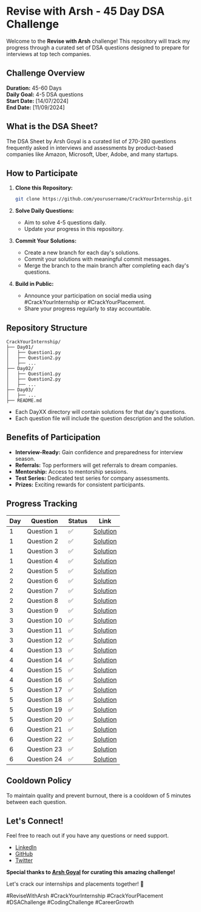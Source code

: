 # Revise with Arsh - 45 Day DSA Challenge

Welcome to the **Revise with Arsh** challenge! This repository will track my progress through a curated set of DSA questions designed to prepare for interviews at top tech companies.

## Challenge Overview

**Duration:** 45-60 Days  
**Daily Goal:** 4-5 DSA questions  
**Start Date:** [14/07/2024]  
**End Date:** [11/09/2024]

## What is the DSA Sheet?

The DSA Sheet by Arsh Goyal is a curated list of 270-280 questions frequently asked in interviews and assessments by product-based companies like Amazon, Microsoft, Uber, Adobe, and many startups.

## How to Participate

1. **Clone this Repository:**
    ```sh
    git clone https://github.com/yourusername/CrackYourInternship.git
    ```

2. **Solve Daily Questions:**
    - Aim to solve 4-5 questions daily.
    - Update your progress in this repository.

3. **Commit Your Solutions:**
    - Create a new branch for each day's solutions.
    - Commit your solutions with meaningful commit messages.
    - Merge the branch to the main branch after completing each day's questions.

4. **Build in Public:**
    - Announce your participation on social media using #CrackYourInternship or #CrackYourPlacement.
    - Share your progress regularly to stay accountable.

## Repository Structure

```
CrackYourInternship/
├── Day01/
│   ├── Question1.py
│   ├── Question2.py
│   ├── ...
├── Day02/
│   ├── Question1.py
│   ├── Question2.py
│   ├── ...
├── Day03/
│   ├── ...
├── README.md
```

- Each DayXX directory will contain solutions for that day's questions.
- Each question file will include the question description and the solution.

## Benefits of Participation

- **Interview-Ready:** Gain confidence and preparedness for interview season.
- **Referrals:** Top performers will get referrals to dream companies.
- **Mentorship:** Access to mentorship sessions.
- **Test Series:** Dedicated test series for company assessments.
- **Prizes:** Exciting rewards for consistent participants.

## Progress Tracking

| Day | Question   | Status | Link                     |
|-----|------------|--------|--------------------------|
| 1   | Question 1 | ✅     | [Solution](Day01/Question1.py) |
| 1   | Question 2 | ✅     | [Solution](Day01/Question2.py) |
| 1   | Question 3 | ✅     | [Solution](Day01/Question3.py) |
| 1   | Question 4 | ✅     | [Solution](Day01/Question4.py) |
| 2   | Question 5 | ✅     | [Solution](Day02/Question5.py) |
| 2   | Question 6 | ✅     | [Solution](Day02/Question6.py) |
| 2   | Question 7 | ✅     | [Solution](Day02/Question7.py) |
| 2   | Question 8 | ✅     | [Solution](Day02/Question8.py) |
| 3   | Question 9 | ✅     | [Solution](Day03/Question9.py) |
| 3   | Question 10 | ✅     | [Solution](Day03/Question10.py) |
| 3   | Question 11 | ✅     | [Solution](Day03/Question11.py) |
| 3   | Question 12 | ✅     | [Solution](Day03/Question12.py) |
| 4   | Question 13 | ✅     | [Solution](Day04/Question13.py) |
| 4   | Question 14 | ✅     | [Solution](Day04/Question14.py) |
| 4   | Question 15 | ✅     | [Solution](Day04/Question15.py) |
| 4   | Question 16 | ✅     | [Solution](Day04/Question16.py) |
| 5   | Question 17 | ✅     | [Solution](Day05/Question17.py) |
| 5   | Question 18 | ✅     | [Solution](Day05/Question18.py) |
| 5   | Question 19 | ✅     | [Solution](Day05/Question19.py) |
| 5   | Question 20 | ✅     | [Solution](Day05/Question20.py) |
| 6   | Question 21 | ✅     | [Solution](Day06/Question21.py) |
| 6   | Question 22 | ✅     | [Solution](Day06/Question22.py) |
| 6   | Question 23 | ✅     | [Solution](Day06/Question23.py) |
| 6   | Question 24 | ✅     | [Solution](Day06/Question24.py) |

## Cooldown Policy

To maintain quality and prevent burnout, there is a cooldown of 5 minutes between each question.

## Let's Connect!

Feel free to reach out if you have any questions or need support.

- [LinkedIn](https://www.linkedin.com/in/b-a-adarsh/)
- [GitHub](https://github.com/Adarsh79)
- [Twitter](https://twitter.com/AdarshB79)

**Special thanks to [Arsh Goyal](https://www.linkedin.com/in/arshgoyal/) for curating this amazing challenge!**

Let's crack our internships and placements together! 💪

#ReviseWithArsh #CrackYourInternship #CrackYourPlacement #DSAChallenge #CodingChallenge #CareerGrowth
